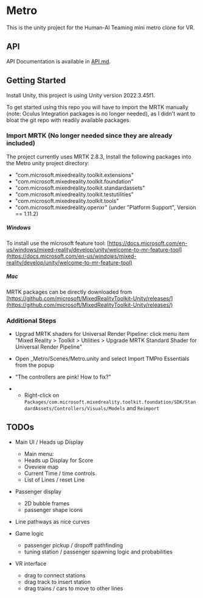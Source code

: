 
# Metro

This is the unity project for the Human-AI Teaming mini metro clone for VR.

## API

API Documentation is available in [API.md](https://github.com/xrdesign/Metro/blob/main/API.md).

## Getting Started

Install Unity, this project is using Unity version 2022.3.45f1.

To get started using this repo you will have to import the MRTK manually (note: Oculus Integration packages is no longer needed), as I didn't want to bloat the git repo with readily available packages.

### Import MRTK (No longer needed since they are already included)

The project currently uses MRTK 2.8.3, 
Install the following packages into the Metro unity project directory:
- "com.microsoft.mixedreality.toolkit.extensions"
- "com.microsoft.mixedreality.toolkit.foundation"
- "com.microsoft.mixedreality.toolkit.standardassets"
- "com.microsoft.mixedreality.toolkit.testutilities"
- "com.microsoft.mixedreality.toolkit.tools"
- "com.microsoft.mixedreality.openxr" (under "Platform Support", Version == 1.11.2)

##### Windows
To install use the microsoft feature tool:
[https://docs.microsoft.com/en-us/windows/mixed-reality/develop/unity/welcome-to-mr-feature-tool](https://docs.microsoft.com/en-us/windows/mixed-reality/develop/unity/welcome-to-mr-feature-tool)

##### Mac
MRTK packages can be directly downloaded from [https://github.com/microsoft/MixedRealityToolkit-Unity/releases/](https://github.com/microsoft/MixedRealityToolkit-Unity/releases/)

### Additional Steps

- Upgrad MRTK shaders for Universal Render Pipeline: click menu item "Mixed Reality > Toolkit > Utilities > Upgrade MRTK Standard Shader for Universal Render Pipeline"

- Open _Metro/Scenes/Metro.unity and select Import TMPro Essentials from the popup

- "The controllers are pink! How to fix?" 
- - Right-click on `Packages/com.microsoft.mixedreality.toolkit.foundation/SDK/StandardAssets/Controllers/Visuals/Models` and `Reimport`


## TODOs

- Main UI / Heads up Display
    - Main menu: 
    - Heads up Display for Score
    - Oveview map
    - Current Time / time controls
    - List of Lines / reset Line

- Passenger display
    - 2D bubble frames
    - passenger shape icons

- Line pathways as nice curves

- Game logic
    - passenger pickup / dropoff pathfinding
    - tuning station / passenger spawning logic and probabilities

- VR interface
    - drag to connect stations
    - drag track to insert station
    - drag trains / cars to move to other lines



